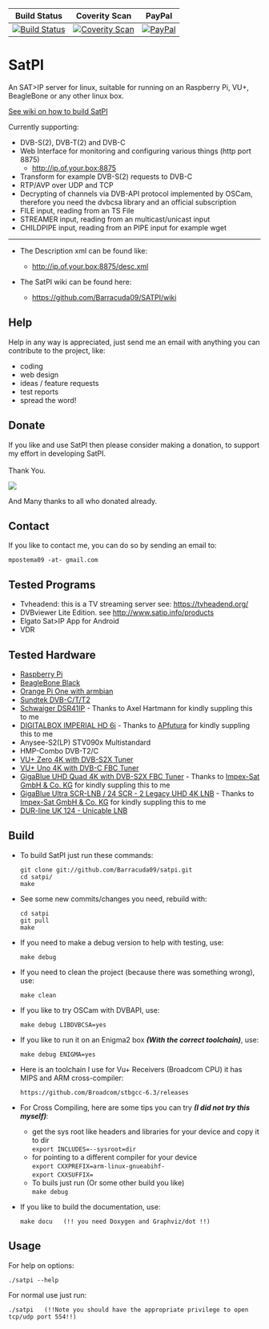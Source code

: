 | Build Status | Coverity Scan | PayPal |
|-------|-------|-------|
| [![Build Status](https://travis-ci.org/Barracuda09/SATPI.svg)](https://travis-ci.org/Barracuda09/SATPI) | [![Coverity Scan](https://scan.coverity.com/projects/4842/badge.svg)](https://scan.coverity.com/projects/4842) | [![PayPal](https://img.shields.io/badge/donate-PayPal-blue.svg)](https://www.paypal.com/cgi-bin/webscr?cmd=_donations&business=H9AX9N7HWSWXE&item_name=SatPI&item_number=SatPI&currency_code=EUR&bn=PP%2dDonationsBF%3abtn_donateCC_LG%2egif%3aNonHosted) |

# SatPI

An SAT>IP server for linux, suitable for running on an Raspberry Pi, VU+, BeagleBone or any other linux box.

<a href="https://github.com/Barracuda09/SATPI/wiki/02.-Build-SatPI">See wiki on how to build SatPI</a>

Currently supporting:

- DVB-S(2), DVB-T(2) and DVB-C
- Web Interface for monitoring and configuring various things (http port 8875)
	- http://ip.of.your.box:8875
- Transform for example DVB-S(2) requests to DVB-C
- RTP/AVP over UDP and TCP
- Decrypting of channels via DVB-API protocol implemented by OSCam, therefore you need the dvbcsa library and an official subscription
- FILE input, reading from an TS File
- STREAMER input, reading from an multicast/unicast input
- CHILDPIPE input, reading from an PIPE input for example wget
-------
- The Description xml can be found like:
	- http://ip.of.your.box:8875/desc.xml

- The SatPI wiki can be found here:
	- https://github.com/Barracuda09/SATPI/wiki

Help
-------
Help in any way is appreciated, just send me an email with anything you can
contribute to the project, like:
- coding
- web design
- ideas / feature requests
- test reports
- spread the word!

Donate
------

If you like and use SatPI then please consider making a donation, to support my effort in
developing SatPI.<br>
<br>
Thank You.

<a href="https://www.paypal.com/cgi-bin/webscr?cmd=_donations&business=H9AX9N7HWSWXE&item_name=SatPI&item_number=SatPI&currency_code=EUR&bn=PP%2dDonationsBF%3abtn_donateCC_LG%2egif%3aNonHosted"><img src="https://www.paypalobjects.com/en_US/NL/i/btn/btn_donateCC_LG.gif"/></a>

And Many thanks to all who donated already.

Contact
-------
If you like to contact me, you can do so by sending an email to:

    mpostema09 -at- gmail.com

Tested Programs
---------------
- Tvheadend: this is a TV streaming server see: https://tvheadend.org/
- DVBviewer Lite Edition. see http://www.satip.info/products
- Elgato Sat>IP App for Android
- VDR

Tested Hardware
---------------
- <a href="http://www.raspberrypi.org">Raspberry Pi</a>
- <a href="http://www.beagleboard.org">BeagleBone Black</a>
- <a href="http://www.orangepi.org">Orange Pi One with armbian</a>
- <a href="http://www.sundtek.co">Sundtek DVB-C/T/T2</a>
- <a href="http://www.satip.info/sites/satip/files/files/DSR41IP_GB.pdf">Schwaiger DSR41IP</a> - Thanks to Axel Hartmann for kindly suppling this to me
- <a href="https://www.digitalbox.de/de_DE/HD-6i/490-1460-10080/">DIGITALBOX IMPERIAL HD 6i</a> - Thanks to <a href="http://www.apfutura.net/en">APfutura</a> for kindly suppling this to me
- Anysee-S2(LP) STV090x Multistandard
- HMP-Combo DVB-T2/C
- <a href="http://www.vuplus.de">VU+ Zero 4K with DVB-S2X Tuner</a>
- <a href="http://www.vuplus.de/produkt_uno4k.php">VU+ Uno 4K with DVB-C FBC Tuner</a>
- <a href="https://gigablue.de/products/">GigaBlue UHD Quad 4K with DVB-S2X FBC Tuner</a> - Thanks to <a href="https://store.impex-sat.de/">Impex-Sat GmbH & Co. KG</a> for kindly suppling this to me
- <a href="https://gigablue.de/products/">GigaBlue Ultra SCR-LNB / 24 SCR - 2 Legacy UHD 4K LNB</a> - Thanks to <a href="https://store.impex-sat.de/">Impex-Sat GmbH & Co. KG</a> for kindly suppling this to me
- <a href="https://www.durasat.de/LNB/DUR-line/DUR-line-UK-124-Unicable-LNB.html">DUR-line UK 124 - Unicable LNB</a>

Build
-----
- To build SatPI just run these commands:

    `git clone git://github.com/Barracuda09/satpi.git`<br/>
    `cd satpi/`<br/>
    `make`<br/>

- See some new commits/changes you need, rebuild with:

    `cd satpi`<br/>
    `git pull`<br/>
    `make`<br/>

- If you need to make a debug version to help with testing, use:

    `make debug`<br/>

- If you need to clean the project (because there was something wrong), use:

    `make clean`<br/>

- If you like to try OSCam with DVBAPI, use:

    `make debug LIBDVBCSA=yes`<br/>

- If you like to run it on an Enigma2 box **_(With the correct toolchain)_**, use:

    `make debug ENIGMA=yes`<br/>

- Here is an toolchain I use for Vu+ Receivers (Broadcom CPU) it has MIPS and ARM cross-compiler:

    `https://github.com/Broadcom/stbgcc-6.3/releases`<br/>

- For Cross Compiling, here are some tips you can try _**(I did not try this myself)**_:

    - get the sys root like headers and libraries for your device and copy it to dir<br/>
    `export INCLUDES=--sysroot=dir`<br/>
    - for pointing to a different compiler for your device<br/>
    `export CXXPREFIX=arm-linux-gnueabihf-`<br/>
    `export CXXSUFFIX=`<br/>
    - To buils just run (Or some other build you like)<br/>
    `make debug`<br/>

- If you like to build the documentation, use:

    `make docu   (!! you need Doxygen and Graphviz/dot !!)`<br/>

Usage
-----
For help on options:

    ./satpi --help

For normal use just run:

    ./satpi   (!!Note you should have the appropriate privilege to open tcp/udp port 554!!)

